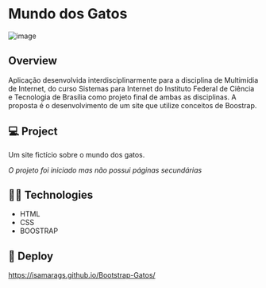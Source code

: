 # Mundo dos Gatos


![image](https://user-images.githubusercontent.com/79230443/177876859-3aa1515c-a412-4bd8-8c51-53974068a2c9.png)

 
## Overview

Aplicação desenvolvida interdisciplinarmente para a disciplina de Multimídia de Internet, do curso Sistemas para Internet do Instituto Federal de Ciência e Tecnologia de Brasília como projeto final de ambas as disciplinas. 
A proposta é o desenvolvimento de um site que utilize conceitos de Boostrap. 

## 💻 Project

Um site fictício sobre o mundo dos gatos.

<em> O projeto foi iniciado mas não possui páginas secundárias</em>


## 👨‍💻 Technologies

- HTML
- CSS
- BOOSTRAP


 ## 🔮 Deploy 
https://isamarags.github.io/Bootstrap-Gatos/
